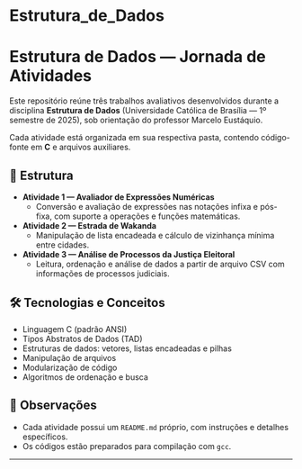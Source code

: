 # Estrutura_de_Dados
# Estrutura de Dados — Jornada de Atividades

Este repositório reúne três trabalhos avaliativos desenvolvidos durante a disciplina **Estrutura de Dados** (Universidade Católica de Brasília — 1º semestre de 2025), sob orientação do professor Marcelo Eustáquio.

Cada atividade está organizada em sua respectiva pasta, contendo código-fonte em **C** e arquivos auxiliares.

## 📂 Estrutura

- **Atividade 1 — Avaliador de Expressões Numéricas**
  - Conversão e avaliação de expressões nas notações infixa e pós-fixa, com suporte a operações e funções matemáticas.
- **Atividade 2 — Estrada de Wakanda**
  - Manipulação de lista encadeada e cálculo de vizinhança mínima entre cidades.
- **Atividade 3 — Análise de Processos da Justiça Eleitoral**
  - Leitura, ordenação e análise de dados a partir de arquivo CSV com informações de processos judiciais.

## 🛠️ Tecnologias e Conceitos
- Linguagem C (padrão ANSI)
- Tipos Abstratos de Dados (TAD)
- Estruturas de dados: vetores, listas encadeadas e pilhas
- Manipulação de arquivos
- Modularização de código
- Algoritmos de ordenação e busca

## 📌 Observações
- Cada atividade possui um `README.md` próprio, com instruções e detalhes específicos.
- Os códigos estão preparados para compilação com `gcc`.

---
